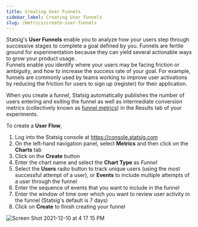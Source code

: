 ```yaml
---
title: Creating User Funnels
sidebar_label: Creating User Funnels
slug: /metrics/create-user-funnels
---
```


Statsig's **User Funnels** enable you to analyze how your users step through successive stages to complete a goal defined by you. 
Funnels are fertile ground for experimentation because they can yield several actionable ways to grow your product usage.  
Funnels enable you identify where your users may be facing friction or ambiguity, and how to increase the success rate of your goal.
  For example, funnels are commonly used by teams working to improve user activations by reducing the friction for users to sign up (register) for their application.

When you create a funnel, Statsig automatically publishes the number of users entering and exiting the funnel as well as intermediate conversion metrics 
(collectively known as [funnel metrics](https://docs.statsig.com/metrics#6-funnel-metrics)) in the Results tab of your experiments.  

To create a **User Flow**,
1. Log into the Statsig console at https://console.statsig.com
2. On the left-hand navigation panel, select **Metrics** and then click on the **Charts** tab
3. Click on the **Create** button
4. Enter the chart name and select the **Chart Type** as _Funnel_
5. Select the **Users** radio button to track unique users (using the most successful attempt of a user), or **Events** to include multiple attempts of a user through the funnel
6. Enter the sequence of events that you want to include in the funnel
7. Enter the window of time over which you want to review user activity in the funnel (Statsig's default is 7 days)
9. Click on **Create** to finish creating your funnel

![Screen Shot 2021-12-10 at 4 17 15 PM](https://user-images.githubusercontent.com/1315028/145865252-f522b749-3e5c-41d9-8b28-851b88133b24.png)


